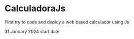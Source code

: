 # CalculadoraJs
First try to code and deploy a web based calculador using Js

31 January 2024 start date